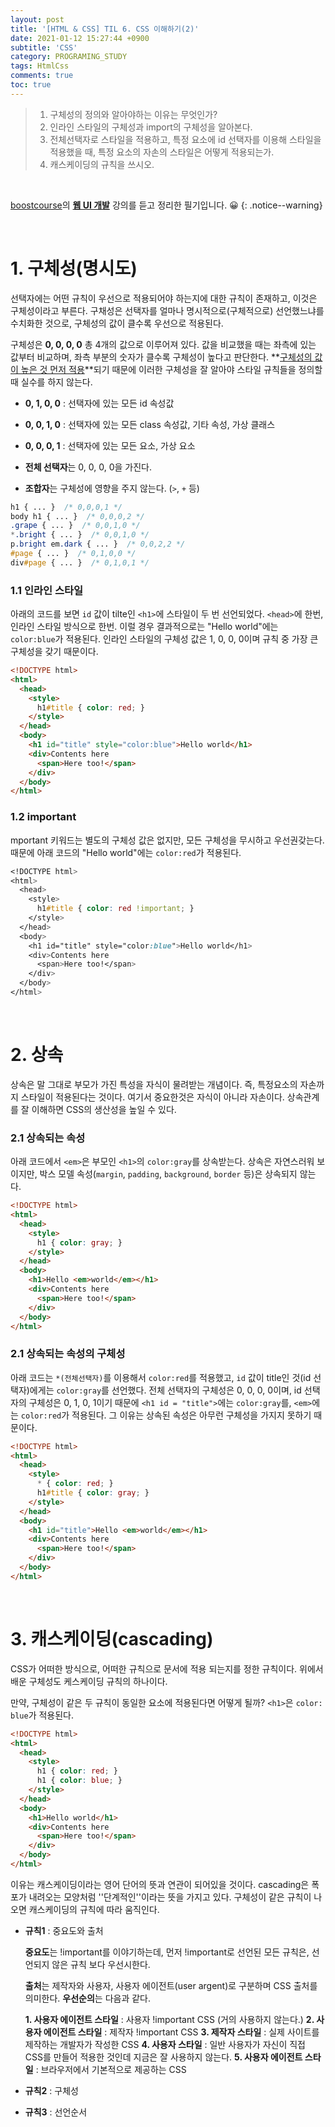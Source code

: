 ```yaml
---
layout: post
title: '[HTML & CSS] TIL 6. CSS 이해하기(2)'
date: 2021-01-12 15:27:44 +0900
subtitle: 'CSS'
category: PROGRAMING_STUDY
tags: HtmlCss
comments: true
toc: true
---
```


> 1. 구체성의 정의와 알아야하는 이유는 무엇인가?
> 2. 인라인 스타일의 구체성과 import의 구체성을 알아본다.
> 3. 전체선택자로 스타일을 적용하고, 특정 요소에 id 선택자를 이용해 스타일을 적용했을 때, 특정 요소의 자손의 스타일은 어떻게 적용되는가.
> 4. 캐스케이딩의 규칙을 쓰시오.
>

<br>

[boostcourse](https://www.boostcourse.org/)의 **[웹 UI 개발](https://www.boostcourse.org/web344)** 강의를 듣고 정리한 필기입니다. 😀 
{: .notice--warning}

<br>


# 1. 구체성(명시도)

선택자에는 어떤 규칙이 우선으로 적용되어야 하는지에 대한 규칙이 존재하고, 이것은 구체성이라고 부른다.  구채성은 선택자를 얼마나 명시적으로(구체적으로) 선언했느냐를 수치화한 것으로, 구체성의 값이 클수록 우선으로 적용된다. 

구체성은 **0, 0, 0, 0** 총 4개의 값으로 이루어져 있다. 값을 비교했을 때는 좌측에 있는 값부터 비교하며, 좌측 부분의 숫자가 클수록 구체성이 높다고 판단한다. **<u>구체성의 값이 높은 것 먼저 적용</u>**되기 때문에 이러한 구체성을 잘 알아야 스타일 규칙들을 정의할 때 실수를 하지 않는다.

-  **0, 1, 0, 0** : 선택자에 있는 모든 id 속성값

-  **0, 0, 1, 0** : 선택자에 있는 모든 class 속성값, 기타 속성, 가상 클래스

-  **0, 0, 0, 1** : 선택자에 있는 모든 요소, 가상 요소

-  **전체 선택자**는 0, 0, 0, 0을 가진다.

-  **조합자**는 구체성에 영향을 주지 않는다. (`>`, `+` 등)

```css
h1 { ... }  /* 0,0,0,1 */
body h1 { ... }  /* 0,0,0,2 */
.grape { ... }  /* 0,0,1,0 */
*.bright { ... }  /* 0,0,1,0 */
p.bright em.dark { ... }  /* 0,0,2,2 */
#page { ... }  /* 0,1,0,0 */
div#page { ... }  /* 0,1,0,1 */
```



### 1.1 인라인 스타일

아래의 코드를 보면 `id` 값이 tilte인  `<h1>`에 스타일이 두 번 선언되었다. `<head>`에 한번, 인라인 스타일 방식으로 한번. 이럴 경우 결과적으로는 "Hello world"에는 `color:blue`가 적용된다.   인라인 스타일의 구체성 값은 1, 0, 0, 0이며 규칙 중 가장 큰 구체성을 갖기 때문이다.

```html
<!DOCTYPE html>
<html>
  <head>
    <style>
      h1#title { color: red; }
    </style>
  </head>
  <body>
    <h1 id="title" style="color:blue">Hello world</h1>
    <div>Contents here
      <span>Here too!</span>
    </div>
  </body>
</html>
```

### 1.2 important

mportant 키워드는 별도의 구체성 값은 없지만, 모든 구체성을 무시하고 우선권갖는다. 때문에 아래 코드의 "Hello world"에는 `color:red`가 적용된다.  

```css
<!DOCTYPE html>
<html>
  <head>
    <style>
      h1#title { color: red !important; }
    </style>
  </head>
  <body>
    <h1 id="title" style="color:blue">Hello world</h1>
    <div>Contents here
      <span>Here too!</span>
    </div>
  </body>
</html>
```
<br>

# 2. 상속

상속은 말 그대로 부모가 가진 특성을 자식이 물려받는 개념이다. 즉, 특정요소의 자손까지 스타일이 적용된다는 것이다. 여기서 중요한것은 자식이 아니라 자손이다. 상속관계를 잘 이해하면 CSS의 생산성을 높일 수 있다.

### 2.1 상속되는 속성

아래 코드에서 `<em>`은 부모인 `<h1>`의 `color:gray`를 상속받는다. 상속은 자연스러워 보이지만,  박스 모델 속성(`margin`, `padding`, `background`, `border` 등)은 상속되지 않는다. 

```html
<!DOCTYPE html>
<html>
  <head>
    <style>
      h1 { color: gray; }
    </style>
  </head>
  <body>
    <h1>Hello <em>world</em></h1>
    <div>Contents here
      <span>Here too!</span>
    </div>
  </body>
</html>
```

### 2.1 상속되는 속성의 구체성

아래 코드는 `*(전체선택자)`를 이용해서 `color:red`를 적용했고, `id` 값이 title인 것(id 선택자)에게는 `color:gray`를 선언했다. 전체 선택자의 구체성은 0, 0, 0, 0이며, id 선택자의 구체성은 0, 1, 0, 1이기 때문에 `<h1 id = "title">`에는 `color:gray`를,  `<em>`에는  `color:red`가 적용된다. 그 이유는 상속된 속성은 아무런 구체성을 가지지 못하기 때문이다.

```html
<!DOCTYPE html>
<html>
  <head>
    <style>
      * { color: red; }
      h1#title { color: gray; }
    </style>
  </head>
  <body>
    <h1 id="title">Hello <em>world</em></h1>
    <div>Contents here
      <span>Here too!</span>
    </div>
  </body>
</html>
```

<br>

# 3. 캐스케이딩(cascading)

CSS가 어떠한 방식으로, 어떠한 규칙으로 문서에 적용 되는지를 정한 규칙이다. 위에서 배운 구체성도 케스케이딩 규칙의 하나이다. 

만약, 구체성이 같은 두 규칙이 동일한 요소에 적용된다면 어떻게 될까? `<h1>`은 `color: blue`가 적용된다. 

```html
<!DOCTYPE html>
<html>
  <head>
    <style>
      h1 { color: red; }
      h1 { color: blue; }
    </style>
  </head>
  <body>
    <h1>Hello world</h1>
    <div>Contents here
      <span>Here too!</span>
    </div>
  </body>
</html>
```

이유는 캐스케이딩이라는 영어 단어의 뜻과 연관이 되어있을 것이다. cascading은 폭포가 내려오는 모양처럼 ''단계적인''이라는 뜻을 가지고 있다. 구체성이 같은 규칙이 나오면 캐스케이딩의 규칙에 따라 움직인다.

- **규칙1** : 중요도와 출처

  **중요도**는 !important를 이야기하는데, 먼저 !important로 선언된 모든 규칙은, 선언되지 않은 규칙 보다 우선시한다.

  **출처**는 제작자와 사용자, 사용자 에이전트(user argent)로 구분하며 CSS 출처를 의미한다. **우선순의**는 다음과 같다.

    **1. 사용자 에이전트 스타일** : 사용자 !important CSS (거의 사용하지 않는다.)
    **2. 사용자 에이전트 스타일** : 제작자 !important CSS
    **3. 제작자 스타일** : 실제 사이트를 제작하는 개발자가 작성한 CSS
    **4. 사용자 스타일** : 일반 사용자가 자신이 직접 CSS를 만들어 적용한 것인데 지금은 잘 사용하지 않는다.
    **5. 사용자 에이전트 스타일** : 브라우저에서 기본적으로 제공하는 CSS

- **규칙2** : 구체성

- **규칙3** : 선언순서

